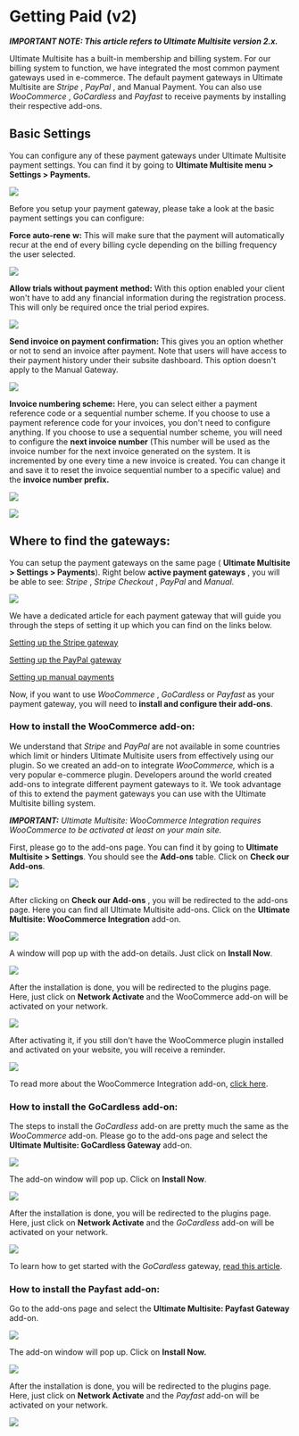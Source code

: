 # Getting Paid (v2)

_**IMPORTANT NOTE: This article refers to Ultimate Multisite version 2.x.**_

Ultimate Multisite has a built-in membership and billing system. For our billing system to function, we have integrated the most common payment gateways used in e-commerce. The default payment gateways in Ultimate Multisite are _Stripe_ , _PayPal_ , and Manual Payment. You can also use _WooCommerce_ , _GoCardless_ and _Payfast_ to receive payments by installing their respective add-ons.

## Basic Settings

You can configure any of these payment gateways under Ultimate Multisite payment settings. You can find it by going to **Ultimate Multisite menu > Settings > Payments.**

![](https://wp-ultimo-space.fra1.cdn.digitaloceanspaces.com/hs-file-42sl37Fn5G.png)

Before you setup your payment gateway, please take a look at the basic payment settings you can configure:

**Force auto-rene** **w:** This will make sure that the payment will automatically recur at the end of every billing cycle depending on the billing frequency the user selected.

![](https://wp-ultimo-space.fra1.cdn.digitaloceanspaces.com/hs-file-Og3iJwLdmn.png)

**Allow trials without payment** **method:** With this option enabled your client won't have to add any financial information during the registration process. This will only be required once the trial period expires.

![](https://wp-ultimo-space.fra1.cdn.digitaloceanspaces.com/hs-file-aA5Olqe9M9.png)

**Send invoice on payment confirmation:** This gives you an option whether or not to send an invoice after payment. Note that users will have access to their payment history under their subsite dashboard. This option doesn't apply to the Manual Gateway.

![](https://wp-ultimo-space.fra1.cdn.digitaloceanspaces.com/hs-file-RGupao7GvW.png)

**Invoice numbering scheme:** Here, you can select either a payment reference code or a sequential number scheme. If you choose to use a payment reference code for your invoices, you don't need to configure anything. If you choose to use a sequential number scheme, you will need to configure the **next invoice number** (This number will be used as the invoice number for the next invoice generated on the system. It is incremented by one every time a new invoice is created. You can change it and save it to reset the invoice sequential number to a specific value) and the **invoice number prefix.**

![](https://wp-ultimo-space.fra1.cdn.digitaloceanspaces.com/hs-file-mP0949Eawa.png)

![](https://wp-ultimo-space.fra1.cdn.digitaloceanspaces.com/hs-file-oD5LaLaw7t.png)

## Where to find the gateways:

You can setup the payment gateways on the same page ( **Ultimate Multisite > Settings > Payments**). Right below **active payment gateways** , you will be able to see: _Stripe_ , _Stripe_ _Checkout_ , _PayPal_ and _Manual_.

![](https://wp-ultimo-space.fra1.cdn.digitaloceanspaces.com/hs-file-g9RMYx84r5.png)

We have a dedicated article for each payment gateway that will guide you through the steps of setting it up which you can find on the links below.

[Setting up the Stripe gateway](https://help.wpultimo.com/article/428-setting-up-the-stripe-gateway)

[Setting up the PayPal gateway](https://help.wpultimo.com/article/429-setting-up-the-paypal-gateway)[ ](https://help.wpultimo.com/article/271-how-to-integrate-with-paypal)

[Setting up manual payments](https://help.wpultimo.com/article/427-setting-up-manual-payments)

Now, if you want to use _WooCommerce_ , _GoCardless_ or _Payfast_ as your payment gateway, you will need to **install and configure their add-ons**.

### How to install the WooCommerce add-on:

We understand that _Stripe_ and _PayPal_ are not available in some countries which limit or hinders Ultimate Multisite users from effectively using our plugin. So we created an add-on to integrate _WooCommerce,_ which is a very popular e-commerce plugin. Developers around the world created add-ons to integrate different payment gateways to it. We took advantage of this to extend the payment gateways you can use with the Ultimate Multisite billing system.

_**IMPORTANT:** Ultimate Multisite: WooCommerce Integration requires WooCommerce to be activated at least on your main site._

First, please go to the add-ons page. You can find it by going to **Ultimate Multisite > Settings**. You should see the **Add-ons** table. Click on **Check our Add-ons**.

![](https://wp-ultimo-space.fra1.cdn.digitaloceanspaces.com/hs-file-WtOkJNuCsj.png)

After clicking on **Check our Add-ons** , you will be redirected to the add-ons page. Here you can find all Ultimate Multisite add-ons. Click on the **Ultimate Multisite: WooCommerce Integration** add-on.

![](https://wp-ultimo-space.fra1.cdn.digitaloceanspaces.com/hs-file-BmLWqj4yjt.png)

A window will pop up with the add-on details. Just click on **Install Now**.

![](https://wp-ultimo-space.fra1.cdn.digitaloceanspaces.com/hs-file-fGaxHyPtsv.png)

After the installation is done, you will be redirected to the plugins page. Here, just click on **Network Activate** and the WooCommerce add-on will be activated on your network.

![](https://wp-ultimo-space.fra1.cdn.digitaloceanspaces.com/hs-file-TM2lYtgyM7.png)

After activating it, if you still don't have the WooCommerce plugin installed and activated on your website, you will receive a reminder.

![](https://wp-ultimo-space.fra1.cdn.digitaloceanspaces.com/hs-file-VwIGoJhzqc.png)

To read more about the WooCommerce Integration add-on, [click here](https://help.wpultimo.com/article/430-setting-up-the-woocommerce-integration).

### How to install the GoCardless add-on:

The steps to install the _GoCardless_ add-on are pretty much the same as the _WooCommerce_ add-on. Please go to the add-ons page and select the **Ultimate Multisite: GoCardless Gateway** add-on.

![](https://wp-ultimo-space.fra1.cdn.digitaloceanspaces.com/hs-file-BmLWqj4yjt.png)

The add-on window will pop up. Click on **Install Now**.

![](https://wp-ultimo-space.fra1.cdn.digitaloceanspaces.com/hs-file-YIpPgP4VVo.png)

After the installation is done, you will be redirected to the plugins page. Here, just click on **Network Activate** and the _GoCardless_ add-on will be activated on your network.

![](https://wp-ultimo-space.fra1.cdn.digitaloceanspaces.com/hs-file-FGurJpzaF0.png)

To learn how to get started with the _GoCardless_ gateway, [read this article](https://help.wpultimo.com/article/341-getting-started-with-the-gocardless-payment-gateway).

### How to install the Payfast add-on:

Go to the add-ons page and select the **Ultimate Multisite: Payfast Gateway** add-on.

![](https://wp-ultimo-space.fra1.cdn.digitaloceanspaces.com/hs-file-BmLWqj4yjt.png)

The add-on window will pop up. Click on **Install Now.**

![](https://wp-ultimo-space.fra1.cdn.digitaloceanspaces.com/hs-file-1jpCakOHNy.png)

After the installation is done, you will be redirected to the plugins page. Here, just click on **Network Activate** and the _Payfast_ add-on will be activated on your network.

![](https://wp-ultimo-space.fra1.cdn.digitaloceanspaces.com/hs-file-49OQHBwPxk.png)
